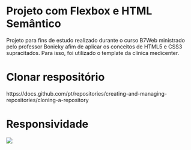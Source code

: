 # Projeto com Flexbox e HTML Semântico

<p>
Projeto para fins de estudo realizado durante o curso B7Web ministrado pelo professor Bonieky afim de aplicar os conceitos de HTML5 e CSS3 supracitados. Para isso, foi utilizado o template da clínica medicenter.
</p>

# Clonar respositório

<p>
https://docs.github.com/pt/repositories/creating-and-managing-repositories/cloning-a-repository
</p>

# Responsividade

<img src="responsividade.gif"/>
